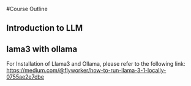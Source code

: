 #Course Outline
## Introduction to LLM
## lama3 with ollama
For Installation of Llama3 and Ollama, please refer to the following link:
https://medium.com/@flyworker/how-to-run-llama-3-1-locally-0755ae2e7dbe